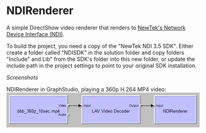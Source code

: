 # NDIRenderer
A simple DirectShow video renderer that renders to [NewTek's Network Device Interface (NDI)](https://www.newtek.com/ndi/).

To build the project, you need a copy of the "NewTek NDI 3.5 SDK". Either create a folder called "NDISDK" in the solution folder and copy folders "Include" and Lib" from the SDK's folder into this new folder, or update the include path in the project settings to point to your original SDK installation.

*Screenshots*

NDIRenderer in GraphStudio, playing a 360p H.264 MP4 video:
![NDIRenderer in GraphStudio, playing a 360p H.264 MP4 video](sample_graph.png)
